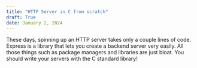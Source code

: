```yaml
---
title: "HTTP Server in C from scratch"
draft: True
date: January 2, 2024
---
```


These days, spinning up an HTTP server takes only a couple lines of code.
Express is a library that lets you create a backend server very easily. All
those things such as package managers and libraries are just bloat. You should
write your servers with the C standard library!
